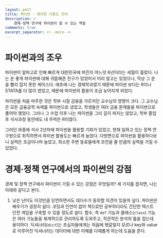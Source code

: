 ```yaml
---
layout: post
title: 파이썬 - 편리한 다용도 언어
description: >
    경제·정책 연구에 파이썬이 할 수 있는 역할
comments: true
excerpt_separator: <!--more-->
---
```


<!--more-->

# 파이썬과의 조우

파이썬이 알파고로 인해 빠르게 대한민국에 퍼진지 어느덧 6년이라는 세월이 흘렀다. 
나는 운 좋게 파이썬에 대해 귀뜸해준 친구가 있었어서 미리 알고는 있었으나, 막상 그 운을 빨리 잡지 못한 케이스다.
애초에 나는 경제학과였기 때문에 파이썬 보다는 R이나 STATA를 더 많이 썼었고, 때문에 파이썬의 활용이 조금 늦어지게 되었다.

파이썬을 처음 마주한 것은 학부 시절 금융을 가르치던 교수님의 영향이 크다.
그 교수님은 모든 금융공학 숙제를 파이썬으로 냈었고, 학생들은 여러 금융 문제들을 파이썬으로 풀어야 했었다.
그러나 그 수업 이후 나는 파이썬을 그리 깊이 파지는 않았고, 학부 졸업 후 석사과정 동안에도 내 주력은 R이였다.

그러던 와중에 석사 2년차에 파이썬을 활용할 기회가 있었고, 현재 일하고 있는 정책 연구원으로 취직하면서 파이썬 활용도는 빠르게 늘었다.
다방면으로 파이썬을 활용하다보니 실력은 조금이나마 늘었고, 최소한 주변 동료들에게 조언을 줄 만큼의 실력을 가질 수 있었다.

# 경제·정책 연구에서의 파이썬의 강점

경제 및 정책 연구에서 파이썬이 가질 수 있는 강점은 무엇일까?
세 가지를 꼽자면, 나는 아래와 같다고 본다.

1. 낮은 난이도
이것만큼 당연하면서도 대다수가 동의할 의견이 있을까 싶다. 파이썬은 배우기가 굉장히 쉽다.
코딩과 인연이 없어 책으로만 공부하더라도 간단한 텍스트 던전 게임을 구축할 수 있을 정도로 쉽다.
함수, 즉 `def` 기능과 클래스(`class`) 기능은 여러 기능들을 체계적으로 관리하도록 도와주고, 직관적인 분석의 틀을 잡는데 용이하다.
딕셔너리(`dict`)는 초심자들에게는 처음에 헷갈릴지 모르나 key와 value로 이루어진 딕셔너리는 데이터에 대한 이해를 다채롭게 하는데 도움을 준다.

